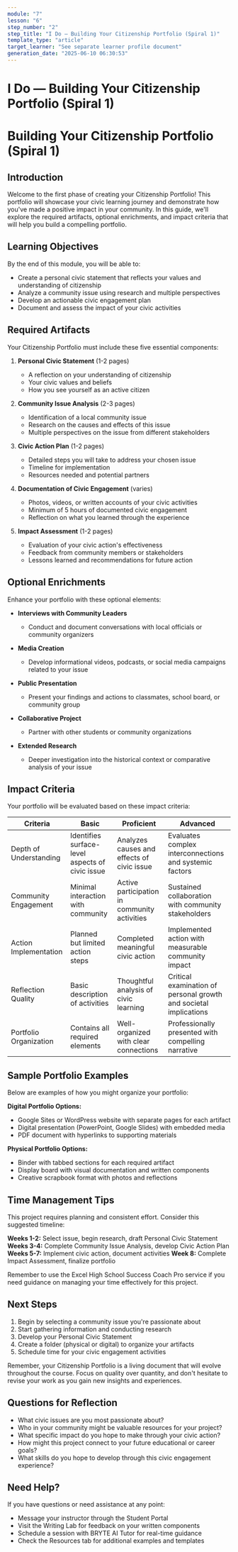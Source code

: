 ```yaml
---
module: "7"
lesson: "6"
step_number: "2"
step_title: "I Do — Building Your Citizenship Portfolio (Spiral 1)"
template_type: "article"
target_learner: "See separate learner profile document"
generation_date: "2025-06-10 06:30:53"
---
```


# I Do — Building Your Citizenship Portfolio (Spiral 1)

# Building Your Citizenship Portfolio (Spiral 1)

## Introduction

Welcome to the first phase of creating your Citizenship Portfolio! This portfolio will showcase your civic learning journey and demonstrate how you've made a positive impact in your community. In this guide, we'll explore the required artifacts, optional enrichments, and impact criteria that will help you build a compelling portfolio.

## Learning Objectives
By the end of this module, you will be able to:
* Create a personal civic statement that reflects your values and understanding of citizenship
* Analyze a community issue using research and multiple perspectives
* Develop an actionable civic engagement plan
* Document and assess the impact of your civic activities

## Required Artifacts

Your Citizenship Portfolio must include these five essential components:

1. **Personal Civic Statement** (1-2 pages)
   * A reflection on your understanding of citizenship
   * Your civic values and beliefs
   * How you see yourself as an active citizen

2. **Community Issue Analysis** (2-3 pages)
   * Identification of a local community issue
   * Research on the causes and effects of this issue
   * Multiple perspectives on the issue from different stakeholders

3. **Civic Action Plan** (1-2 pages)
   * Detailed steps you will take to address your chosen issue
   * Timeline for implementation
   * Resources needed and potential partners

4. **Documentation of Civic Engagement** (varies)
   * Photos, videos, or written accounts of your civic activities
   * Minimum of 5 hours of documented civic engagement
   * Reflection on what you learned through the experience

5. **Impact Assessment** (1-2 pages)
   * Evaluation of your civic action's effectiveness
   * Feedback from community members or stakeholders
   * Lessons learned and recommendations for future action

## Optional Enrichments

Enhance your portfolio with these optional elements:

* **Interviews with Community Leaders**
  * Conduct and document conversations with local officials or community organizers

* **Media Creation**
  * Develop informational videos, podcasts, or social media campaigns related to your issue

* **Public Presentation**
  * Present your findings and actions to classmates, school board, or community group

* **Collaborative Project**
  * Partner with other students or community organizations

* **Extended Research**
  * Deeper investigation into the historical context or comparative analysis of your issue

## Impact Criteria

Your portfolio will be evaluated based on these impact criteria:

| Criteria | Basic | Proficient | Advanced |
|----------|-------|------------|----------|
| Depth of Understanding | Identifies surface-level aspects of civic issue | Analyzes causes and effects of civic issue | Evaluates complex interconnections and systemic factors |
| Community Engagement | Minimal interaction with community | Active participation in community activities | Sustained collaboration with community stakeholders |
| Action Implementation | Planned but limited action steps | Completed meaningful civic action | Implemented action with measurable community impact |
| Reflection Quality | Basic description of activities | Thoughtful analysis of civic learning | Critical examination of personal growth and societal implications |
| Portfolio Organization | Contains all required elements | Well-organized with clear connections | Professionally presented with compelling narrative |

## Sample Portfolio Examples

Below are examples of how you might organize your portfolio:

**Digital Portfolio Options:**
* Google Sites or WordPress website with separate pages for each artifact
* Digital presentation (PowerPoint, Google Slides) with embedded media
* PDF document with hyperlinks to supporting materials

**Physical Portfolio Options:**
* Binder with tabbed sections for each required artifact
* Display board with visual documentation and written components
* Creative scrapbook format with photos and reflections

## Time Management Tips

This project requires planning and consistent effort. Consider this suggested timeline:

**Weeks 1-2:** Select issue, begin research, draft Personal Civic Statement
**Weeks 3-4:** Complete Community Issue Analysis, develop Civic Action Plan
**Weeks 5-7:** Implement civic action, document activities
**Week 8:** Complete Impact Assessment, finalize portfolio

Remember to use the Excel High School Success Coach Pro service if you need guidance on managing your time effectively for this project.

## Next Steps

1. Begin by selecting a community issue you're passionate about
2. Start gathering information and conducting research
3. Develop your Personal Civic Statement
4. Create a folder (physical or digital) to organize your artifacts
5. Schedule time for your civic engagement activities

Remember, your Citizenship Portfolio is a living document that will evolve throughout the course. Focus on quality over quantity, and don't hesitate to revise your work as you gain new insights and experiences.

## Questions for Reflection

* What civic issues are you most passionate about?
* Who in your community might be valuable resources for your project?
* What specific impact do you hope to make through your civic action?
* How might this project connect to your future educational or career goals?
* What skills do you hope to develop through this civic engagement experience?

## Need Help?

If you have questions or need assistance at any point:
* Message your instructor through the Student Portal
* Visit the Writing Lab for feedback on your written components
* Schedule a session with BRYTE AI Tutor for real-time guidance
* Check the Resources tab for additional examples and templates